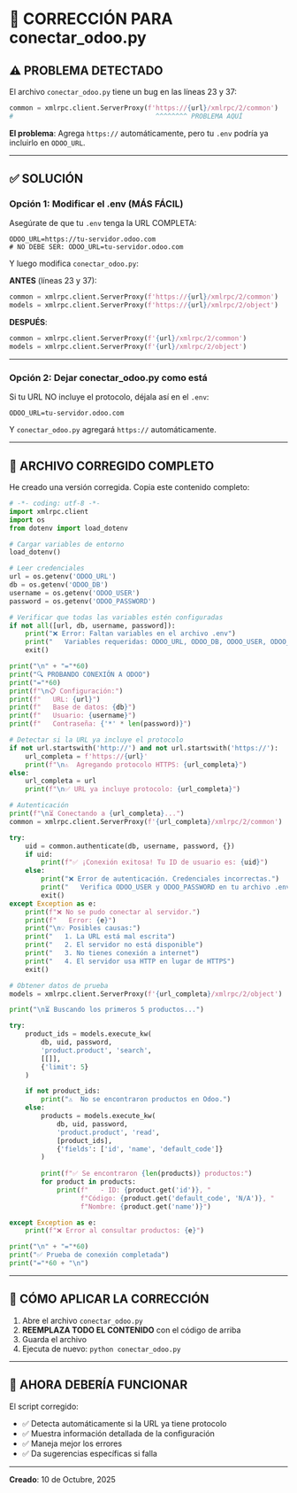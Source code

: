# 🔧 CORRECCIÓN PARA conectar_odoo.py

## ⚠️ PROBLEMA DETECTADO

El archivo `conectar_odoo.py` tiene un bug en las líneas 23 y 37:

```python
common = xmlrpc.client.ServerProxy(f'https://{url}/xmlrpc/2/common')
#                                    ^^^^^^^^ PROBLEMA AQUÍ
```

**El problema**: Agrega `https://` automáticamente, pero tu `.env` podría ya incluirlo en `ODOO_URL`.

---

## ✅ SOLUCIÓN

### Opción 1: Modificar el .env (MÁS FÁCIL)

Asegúrate de que tu `.env` tenga la URL COMPLETA:

```env
ODOO_URL=https://tu-servidor.odoo.com
# NO DEBE SER: ODOO_URL=tu-servidor.odoo.com
```

Y luego modifica `conectar_odoo.py`:

**ANTES** (líneas 23 y 37):
```python
common = xmlrpc.client.ServerProxy(f'https://{url}/xmlrpc/2/common')
models = xmlrpc.client.ServerProxy(f'https://{url}/xmlrpc/2/object')
```

**DESPUÉS**:
```python
common = xmlrpc.client.ServerProxy(f'{url}/xmlrpc/2/common')
models = xmlrpc.client.ServerProxy(f'{url}/xmlrpc/2/object')
```

---

### Opción 2: Dejar conectar_odoo.py como está

Si tu URL NO incluye el protocolo, déjala así en el `.env`:

```env
ODOO_URL=tu-servidor.odoo.com
```

Y `conectar_odoo.py` agregará `https://` automáticamente.

---

## 🎯 ARCHIVO CORREGIDO COMPLETO

He creado una versión corregida. Copia este contenido completo:

```python
# -*- coding: utf-8 -*-
import xmlrpc.client
import os
from dotenv import load_dotenv

# Cargar variables de entorno
load_dotenv()

# Leer credenciales
url = os.getenv('ODOO_URL')
db = os.getenv('ODOO_DB')
username = os.getenv('ODOO_USER')
password = os.getenv('ODOO_PASSWORD')

# Verificar que todas las variables estén configuradas
if not all([url, db, username, password]):
    print("❌ Error: Faltan variables en el archivo .env")
    print("   Variables requeridas: ODOO_URL, ODOO_DB, ODOO_USER, ODOO_PASSWORD")
    exit()

print("\n" + "="*60)
print("🔍 PROBANDO CONEXIÓN A ODOO")
print("="*60)
print(f"\n📋 Configuración:")
print(f"   URL: {url}")
print(f"   Base de datos: {db}")
print(f"   Usuario: {username}")
print(f"   Contraseña: {'*' * len(password)}")

# Detectar si la URL ya incluye el protocolo
if not url.startswith('http://') and not url.startswith('https://'):
    url_completa = f'https://{url}'
    print(f"\n⚠️  Agregando protocolo HTTPS: {url_completa}")
else:
    url_completa = url
    print(f"\n✅ URL ya incluye protocolo: {url_completa}")

# Autenticación
print(f"\n⏳ Conectando a {url_completa}...")
common = xmlrpc.client.ServerProxy(f'{url_completa}/xmlrpc/2/common')

try:
    uid = common.authenticate(db, username, password, {})
    if uid:
        print(f"✅ ¡Conexión exitosa! Tu ID de usuario es: {uid}")
    else:
        print("❌ Error de autenticación. Credenciales incorrectas.")
        print("   Verifica ODOO_USER y ODOO_PASSWORD en tu archivo .env")
        exit()
except Exception as e:
    print(f"❌ No se pudo conectar al servidor.")
    print(f"   Error: {e}")
    print("\n💡 Posibles causas:")
    print("   1. La URL está mal escrita")
    print("   2. El servidor no está disponible")
    print("   3. No tienes conexión a internet")
    print("   4. El servidor usa HTTP en lugar de HTTPS")
    exit()

# Obtener datos de prueba
models = xmlrpc.client.ServerProxy(f'{url_completa}/xmlrpc/2/object')

print("\n⏳ Buscando los primeros 5 productos...")

try:
    product_ids = models.execute_kw(
        db, uid, password, 
        'product.product', 'search', 
        [[]], 
        {'limit': 5}
    )

    if not product_ids:
        print("⚠️  No se encontraron productos en Odoo.")
    else:
        products = models.execute_kw(
            db, uid, password, 
            'product.product', 'read', 
            [product_ids], 
            {'fields': ['id', 'name', 'default_code']}
        )
        
        print(f"✅ Se encontraron {len(products)} productos:")
        for product in products:
            print(f"   - ID: {product.get('id')}, "
                  f"Código: {product.get('default_code', 'N/A')}, "
                  f"Nombre: {product.get('name')}")

except Exception as e:
    print(f"❌ Error al consultar productos: {e}")

print("\n" + "="*60)
print("✅ Prueba de conexión completada")
print("="*60 + "\n")
```

---

## 📝 CÓMO APLICAR LA CORRECCIÓN

1. Abre el archivo `conectar_odoo.py`
2. **REEMPLAZA TODO EL CONTENIDO** con el código de arriba
3. Guarda el archivo
4. Ejecuta de nuevo: `python conectar_odoo.py`

---

## 🎯 AHORA DEBERÍA FUNCIONAR

El script corregido:
- ✅ Detecta automáticamente si la URL ya tiene protocolo
- ✅ Muestra información detallada de la configuración
- ✅ Maneja mejor los errores
- ✅ Da sugerencias específicas si falla

---

**Creado**: 10 de Octubre, 2025

